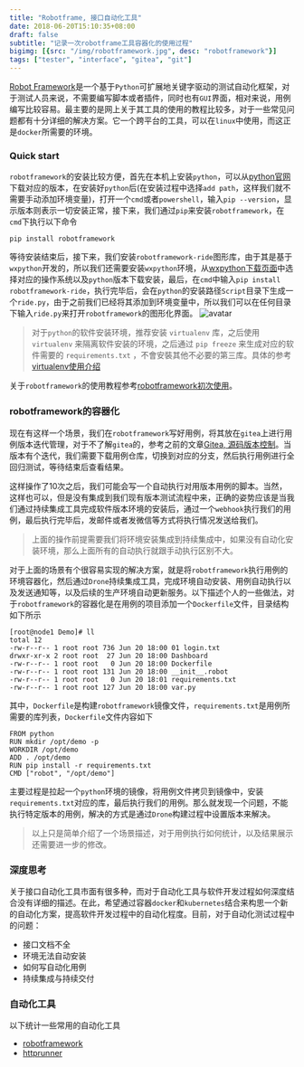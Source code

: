 ```yaml
---
title: "Robotframe, 接口自动化工具"
date: 2018-06-20T15:10:35+08:00
draft: false
subtitle: "记录一次robotframe工具容器化的使用过程"
bigimg: [{src: "/img/robotframework.jpg", desc: "robotframework"}]
tags: ["tester", "interface", "gitea", "git"]
---
```


[Robot Framework](http://robotframework.org)是一个基于`Python`可扩展地关键字驱动的测试自动化框架，对于测试人员来说，不需要编写脚本或者插件，同时也有`GUI`界面，相对来说，用例编写比较容易。最主要的是网上关于其工具的使用的教程比较多，对于一些常见问题都有十分详细的解决方案。它一个跨平台的工具，可以在`linux`中使用，而这正是`docker`所需要的环境。
<!--more-->

### Quick start
`robotframework`的安装比较方便，首先在本机上安装`python`，可以从[python官网](https://www.python.org/)下载对应的版本，在安装好`python`后(在安装过程中选择`add path`，这样我们就不需要手动添加环境变量)，打开一个`cmd`或者`powershell`，输入`pip --version`，显示版本则表示一切安装正常，接下来，我们通过`pip`来安装`robotframework`，在`cmd`下执行以下命令
```shell
pip install robotframework
```
等待安装结束后，接下来，我们安装`robotframework-ride`图形库，由于其是基于`wxpython`开发的，所以我们还需要安装`wxpython`环境，从[wxpython下载页面](http://sourceforge.net/projects/wxpython/files/wxPython/2.8.12.1/)中选择对应的操作系统以及`python`版本下载安装，最后，在`cmd`中输入`pip install robotframework-ride`，执行完毕后，会在`python`的安装路径`Script`目录下生成一个`ride.py`，由于之前我们已经将其添加到环境变量中，所以我们可以在任何目录下输入`ride.py`来打开`robotframework`的图形化界面。
![avatar](http://wx2.sinaimg.cn/mw690/0060lm7Tly1fshps3z40gj31hc0rn0v6.jpg)

> 对于`python`的软件安装环境，推荐安装 `virtualenv` 库，之后使用 `virtualenv` 来隔离软件安装的环境，之后通过 `pip freeze` 来生成对应的软件需要的 `requirements.txt` ，不會安裝其他不必要的第三库。具体的参考 [virtualenv使用介绍](https://www.liaoxuefeng.com/wiki/0014316089557264a6b348958f449949df42a6d3a2e542c000/001432712108300322c61f256c74803b43bfd65c6f8d0d0000)

关于`robotframework`的使用教程参考[robotframework初次使用](https://www.cnblogs.com/dreamyu/p/6856841.html)。

### robotframework的容器化
现在有这样一个场景，我们在`robotframework`写好用例，将其放在`gitea`上进行用例版本迭代管理，对于不了解`gitea`的，参考之前的文章[Gitea, 源码版本控制](http://localhost:1313/post/gitea)。当版本有个迭代，我们需要下载用例仓库，切换到对应的分支，然后执行用例进行全回归测试，等待结束后查看结果。  

这样操作了10次之后，我们可能会写一个自动执行对用版本用例的脚本。当然，这样也可以，但是没有集成到我们现有版本测试流程中来，正确的姿势应该是当我们通过持续集成工具完成软件版本环境的安装后，通过一个`webhook`执行我们的用例，最后执行完毕后，发邮件或者发微信等方式将执行情况发送给我们。

> 上面的操作前提需要我们将环境安装集成到持续集成中，如果没有自动化安装环境，那么上面所有的自动执行就跟手动执行区别不大。

对于上面的场景有个很容易实现的解决方案，就是将`robotframework`执行用例的环境容器化，然后通过`Drone`持续集成工具，完成环境自动安装、用例自动执行以及发送通知等，以及后续的生产环境自动更新服务。以下描述个人的一些做法，对于`robotframework`的容器化是在用例的项目添加一个`Dockerfile`文件，目录结构如下所示
```shell
[root@node1 Demo]# ll
total 12
-rw-r--r-- 1 root root 736 Jun 20 18:00 01 login.txt
drwxr-xr-x 2 root root  27 Jun 20 18:00 Dashboard
-rw-r--r-- 1 root root   0 Jun 20 18:00 Dockerfile
-rw-r--r-- 1 root root 131 Jun 20 18:00 __init__.robot
-rw-r--r-- 1 root root   0 Jun 20 18:01 requirements.txt
-rw-r--r-- 1 root root 127 Jun 20 18:00 var.py
```
其中，`Dockerfile`是构建`robotframework`镜像文件，`requirements.txt`是用例所需要的库列表，`Dockerfile`文件内容如下
```shell
FROM python
RUN mkdir /opt/demo -p
WORKDIR /opt/demo
ADD . /opt/demo
RUN pip install -r requirements.txt
CMD ["robot", "/opt/demo"]
```
主要过程是拉起一个`python`环境的镜像，将用例文件拷贝到镜像中，安装`requirements.txt`对应的库，最后执行我们的用例。那么就发现一个问题，不能执行特定版本的用例，解决的方式是通过`Drone`构建过程中设置版本来解决。

> 以上只是简单介绍了一个场景描述，对于用例执行如何统计，以及结果展示还需要进一步的修改。

### 深度思考
关于接口自动化工具市面有很多种，而对于自动化工具与软件开发过程如何深度结合没有详细的描述。在此，希望通过容器`docker`和`kubernetes`结合来构思一个新的自动化方案，提高软件开发过程中的自动化程度。目前，对于自动化测试过程中的问题：

- 接口文档不全
- 环境无法自动安装
- 如何写自动化用例
- 持续集成与持续交付

### 自动化工具
以下统计一些常用的自动化工具

- [robotframework](http://robotframework.org/)
- [httprunner](http://cn.httprunner.org/)
